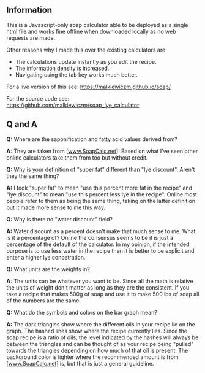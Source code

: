## Information

This is a Javascript-only soap calculator able to be deployed as a
single html file and works fine offline when downloaded locally as no web
requests are made.

Other reasons why I made this over the existing calculators are:

- The calculations update instantly as you edit the recipe.
- The information density is increased.
- Navigating using the tab key works much better.

For a live version of this see: <https://malkiewiczm.github.io/soap/>

For the source code see: <https://github.com/malkiewiczm/soap_lye_calculator>

## Q and A

**Q:** Where are the saponification and fatty acid values derived from?

**A:** They are taken from [www.SoapCalc.net]. Based on what I've seen other
online calculators take them from too but without credit.

**Q:** Why is your definition of "super fat" different than "lye
discount". Aren't they the same thing?

**A:** I took "super fat" to mean "use this percent more fat in the
recipe" and "lye discount" to mean "use this percent less lye in the
recipe". Online most people refer to them as being the same thing,
taking on the latter definition but it made more sense to me this way.

**Q:** Why is there no "water discount" field?

**A:** Water discount as a percent doesn't make that much sense to
me. What is it a percentage of? Online the consensus seems to be it is
just a percentage of the default of the calculator. In my opinion, if
the intended purpose is to use less water in the recipe then it is
better to be explicit and enter a higher lye concetration.

**Q:** What units are the weights in?

**A:** The units can be whatever you want to be. Since all the math is
relative the units of weight don't matter as long as they are the
consistent. If you take a recipe that makes 500g of soap and use it to
make 500 lbs of soap all of the numbers are the same.

**Q:** What do the symbols and colors on the bar graph mean?

**A:** The dark triangles show where the different oils in your recipe
lie on the graph. The hashed lines show where the recipe currently
lies. Since the soap recipe is a ratio of oils, the level indicated by
the hashes will always be between the triangles and can be thought of
as your recipe being "pulled" towards the triangles depending on how
much of that oil is present. The background color is lighter where the
recommended amount is from [www.SoapCalc.net] is, but that is just a
general guideline.

[www.SoapCalc.net]: http://www.soapcalc.net/
